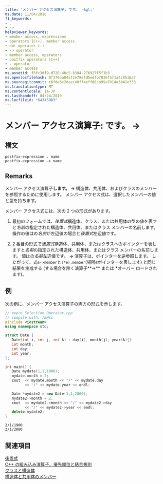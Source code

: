 ```yaml
---
title: 'メンバー アクセス演算子: です。 -&gt;'
ms.date: 11/04/2016
f1_keywords:
- .
- ->
helpviewer_keywords:
- member access, expressions
- operators [C++], member access
- dot operator (.)
- -> operator
- member access, operators
- postfix operators [C++]
- . operator
- member access
ms.assetid: f8fc3df9-d728-40c5-b384-276927f5f1b3
ms.openlocfilehash: 0f370aa04af2e78efd5edfb7836fb71a4c4516a7
ms.sourcegitcommit: c6f8e6c2daec40ff4effd8ca99a7014a3b41ef33
ms.translationtype: MT
ms.contentlocale: ja-JP
ms.lasthandoff: 04/24/2019
ms.locfileid: "64345983"
---
```

# <a name="member-access-operators--and--gt"></a>メンバー アクセス演算子: です。 -&gt;

## <a name="syntax"></a>構文

```
postfix-expression . name
postfix-expression -> name
```

## <a name="remarks"></a>Remarks

メンバー アクセス演算子**します。** **->** 構造体、共用体、およびクラスのメンバーを参照するために使用します。 メンバー アクセス式は、選択したメンバーの値と型を持ちます。

メンバー アクセス式には、次の 2 つの形式があります。

1. 最初のフォームでは、*後置式*構造体、クラス、または共用体の型の値を表すと*名前*の指定された構造体、共用体、またはクラス メンバーの名前します。 操作の値はの*名前*が左辺値の場合と*後置式*左辺値です。

1. 2 番目の形式で*後置式*構造体、共用体、またはクラスへのポインターを表しますと*名前*の指定された構造体、共用体、またはクラス メンバーの名前します。 値はの*名前*左辺値です。 **->** 演算子は、ポインターを逆参照します。 したがって、式`e->member`と`(*e).member`(場所*e*ポインターを表します) と同じ結果を生成する (する場合を除く演算子**->** または <strong>\*</strong>オーバー ロードされます)。

## <a name="example"></a>例

次の例に、メンバー アクセス演算子の両方の形式を示します。

```cpp
// expre_Selection_Operator.cpp
// compile with: /EHsc
#include <iostream>
using namespace std;

struct Date {
   Date(int i, int j, int k) : day(i), month(j), year(k){}
   int month;
   int day;
   int year;
};

int main() {
   Date mydate(1,1,1900);
   mydate.month = 2;
   cout  << mydate.month << "/" << mydate.day
         << "/" << mydate.year << endl;

   Date *mydate2 = new Date(1,1,2000);
   mydate2->month = 2;
   cout  << mydate2->month << "/" << mydate2->day
         << "/" << mydate2->year << endl;
   delete mydate2;
}
```

```Output
2/1/1900
2/1/2000
```

## <a name="see-also"></a>関連項目

[後置式](../cpp/postfix-expressions.md)<br/>
[C++ の組み込み演算子、優先順位と結合規則](../cpp/cpp-built-in-operators-precedence-and-associativity.md)<br/>
[クラスと構造体](../cpp/classes-and-structs-cpp.md)<br/>
[構造体と共用体のメンバー](../c-language/structure-and-union-members.md)
